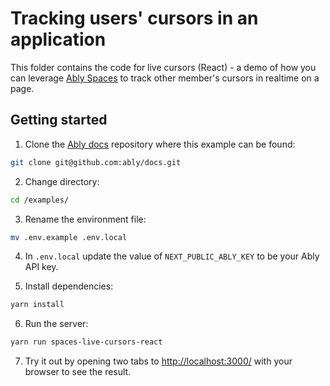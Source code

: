 # Tracking users' cursors in an application

This folder contains the code for live cursors (React) - a demo of how you can leverage [Ably Spaces](https://github.com/ably/spaces) to track other member's cursors in realtime on a page.

## Getting started

1. Clone the [Ably docs](https://github.com/ably/docs) repository where this example can be found:

```sh
git clone git@github.com:ably/docs.git
```

2. Change directory:

```sh
cd /examples/
```

3. Rename the environment file:

```sh
mv .env.example .env.local
```

4. In `.env.local` update the value of `NEXT_PUBLIC_ABLY_KEY` to be your Ably API key.

5. Install dependencies:

```sh
yarn install
```

6. Run the server:

```sh
yarn run spaces-live-cursors-react
```

7. Try it out by opening two tabs to [http://localhost:3000/](http://localhost:3000/) with your browser to see the result.
